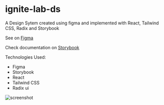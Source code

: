 # ignite-lab-ds
A Design Sytem created using figma and implemented with React, Tailwind CSS, Radix and Storybook

See on [Figma](https://www.figma.com/file/RnEu3ozPkVZmkD2A7Y3WB6/Ignite-Lab-Design-System?node-id=0%3A1)

Check documentation on [Storybook](https://hernanytec.github.io/ignite-lab-ds/)

Technologies Used:
- Figma
- Storybook
- React
- Tailwind CSS
- Radix ui

![screenshot](https://user-images.githubusercontent.com/31345577/195467256-212956d3-40b0-4403-b9ba-e00038f3116d.png)
